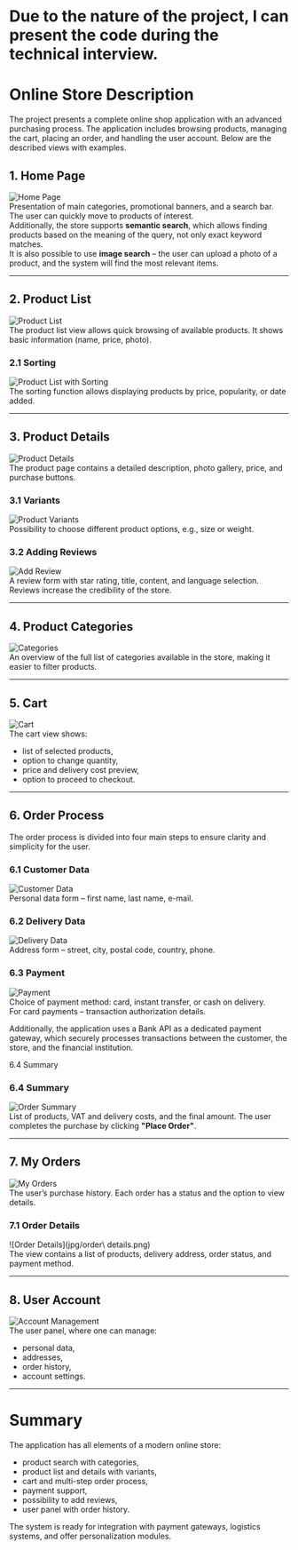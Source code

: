 # Due to the nature of the project, I can present the code during the technical interview.

# Online Store Description

The project presents a complete online shop application with an advanced purchasing process. The application includes browsing products, managing the cart, placing an order, and handling the user account. Below are the described views with examples.

## 1. Home Page
![Home Page](jpg/main_page.png)  
Presentation of main categories, promotional banners, and a search bar. The user can quickly move to products of interest.  
Additionally, the store supports **semantic search**, which allows finding products based on the meaning of the query, not only exact keyword matches.  
It is also possible to use **image search** – the user can upload a photo of a product, and the system will find the most relevant items.

---

## 2. Product List
![Product List](jpg/list_product.png)  
The product list view allows quick browsing of available products. It shows basic information (name, price, photo).

### 2.1 Sorting
![Product List with Sorting](jpg/list_product_sort_f.png)  
The sorting function allows displaying products by price, popularity, or date added.

---

## 3. Product Details
![Product Details](jpg/product_detail.png)  
The product page contains a detailed description, photo gallery, price, and purchase buttons.

### 3.1 Variants
![Product Variants](jpg/variant_product_detail.png)  
Possibility to choose different product options, e.g., size or weight.

### 3.2 Adding Reviews
![Add Review](jpg/add_review.png)  
A review form with star rating, title, content, and language selection. Reviews increase the credibility of the store.

---

## 4. Product Categories
![Categories](jpg/all_categories.png)  
An overview of the full list of categories available in the store, making it easier to filter products.

---

## 5. Cart
![Cart](jpg/cart.png)  
The cart view shows:
- list of selected products,
- option to change quantity,
- price and delivery cost preview,
- option to proceed to checkout.

---

## 6. Order Process

The order process is divided into four main steps to ensure clarity and simplicity for the user.

### 6.1 Customer Data
![Customer Data](jpg/order_account.png)  
Personal data form – first name, last name, e-mail.  

### 6.2 Delivery Data
![Delivery Data](jpg/order_address.png)  
Address form – street, city, postal code, country, phone.  

### 6.3 Payment
![Payment](jpg/order_payment.png)  
Choice of payment method: card, instant transfer, or cash on delivery.  
For card payments – transaction authorization details.  

Additionally, the application uses a Bank API as a dedicated payment gateway, which securely processes transactions between the customer, the store, and the financial institution.

6.4 Summary

### 6.4 Summary
![Order Summary](jpg/order_review.png)  
List of products, VAT and delivery costs, and the final amount. The user completes the purchase by clicking **"Place Order"**.

---

## 7. My Orders
![My Orders](jpg/my_orders.png)  
The user’s purchase history. Each order has a status and the option to view details.

### 7.1 Order Details
![Order Details](jpg/order\ details.png)  
The view contains a list of products, delivery address, order status, and payment method.

---

## 8. User Account
![Account Management](jpg/manage_account.png)  
The user panel, where one can manage:
- personal data,
- addresses,
- order history,
- account settings.

---

# Summary

The application has all elements of a modern online store:
- product search with categories,
- product list and details with variants,
- cart and multi-step order process,
- payment support,
- possibility to add reviews,
- user panel with order history.

The system is ready for integration with payment gateways, logistics systems, and offer personalization modules.
